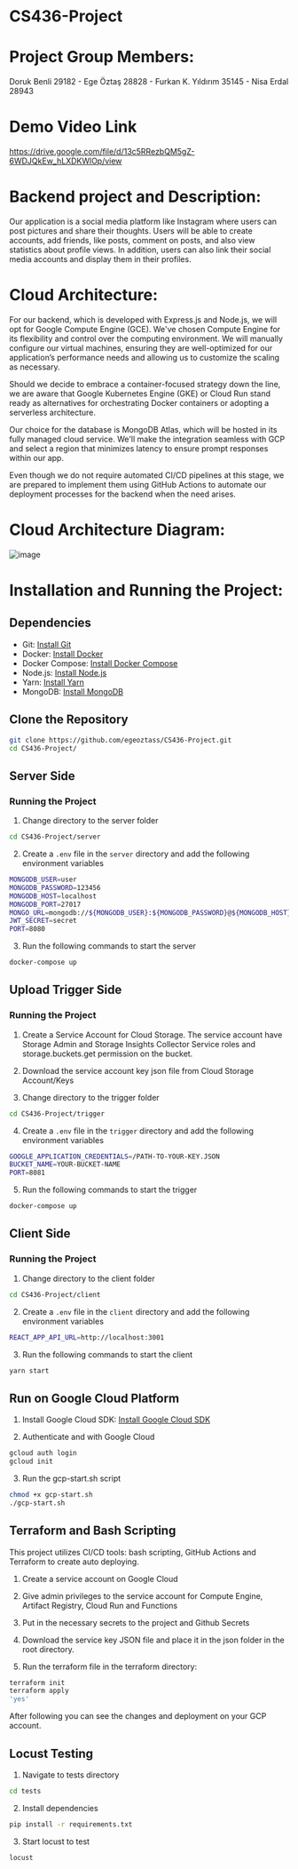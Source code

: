 # CS436-Project

# Project Group Members:

Doruk Benli 29182 - Ege Öztaş 28828 - Furkan K. Yıldırım 35145 - Nisa Erdal 28943

# Demo Video Link 

https://drive.google.com/file/d/13c5RRezbQM5gZ-6WDJQkEw_hLXDKWlOp/view

# Backend project and Description:

Our application is a social media platform like Instagram where users can post pictures and share their thoughts.
Users will be able to create accounts, add friends, like posts, comment on posts, and also view statistics about profile views.
In addition, users can also link their social media accounts and display them in their profiles.

# Cloud Architecture:

For our backend, which is developed with Express.js and Node.js, we will opt for Google Compute Engine (GCE). We've chosen Compute Engine for its flexibility and control over the computing environment.
We will manually configure our virtual machines, ensuring they are well-optimized for our application’s performance needs and allowing us to customize the scaling as necessary.

Should we decide to embrace a container-focused strategy down the line, we are aware that Google Kubernetes Engine (GKE) or Cloud Run stand ready as alternatives for orchestrating Docker containers or adopting a serverless architecture.

Our choice for the database is MongoDB Atlas, which will be hosted in its fully managed cloud service. We'll make the integration seamless with GCP and select a region that minimizes latency to ensure prompt responses within our app.

Even though we do not require automated CI/CD pipelines at this stage, we are prepared to implement them using GitHub Actions to automate our deployment processes for the backend when the need arises.

# Cloud Architecture Diagram:

![image](https://github.com/egeoztass/CS436-Project/assets/120418840/6ef6c67a-ef72-407e-a1b4-b0a3afc2fb4e)

# Installation and Running the Project:

## Dependencies

- Git: [Install Git](https://git-scm.com/downloads)
- Docker: [Install Docker](https://docs.docker.com/get-docker/)
- Docker Compose: [Install Docker Compose](https://docs.docker.com/compose/install/)
- Node.js: [Install Node.js](https://nodejs.org/en/download/)
- Yarn: [Install Yarn](https://classic.yarnpkg.com/en/docs/install)
- MongoDB: [Install MongoDB](https://docs.mongodb.com/manual/installation/)

## Clone the Repository

```bash
git clone https://github.com/egeoztass/CS436-Project.git
cd CS436-Project/
```

## Server Side

### Running the Project

1. Change directory to the server folder

```bash
cd CS436-Project/server
```

2. Create a `.env` file in the `server` directory and add the following environment variables

```bash
MONGODB_USER=user
MONGODB_PASSWORD=123456
MONGODB_HOST=localhost
MONGODB_PORT=27017
MONGO_URL=mongodb://${MONGODB_USER}:${MONGODB_PASSWORD}@${MONGODB_HOST}:${MONGODB_PORT}/
JWT_SECRET=secret
PORT=8080
```

3. Run the following commands to start the server

```bash
docker-compose up
```

## Upload Trigger Side

### Running the Project

1. Create a Service Account for Cloud Storage. The service account have Storage Admin and Storage Insights Collector Service roles and storage.buckets.get permission on the bucket.

2. Download the service account key json file from Cloud Storage Account/Keys

3. Change directory to the trigger folder

```bash
cd CS436-Project/trigger
```

4. Create a `.env` file in the `trigger` directory and add the following environment variables

```bash
GOOGLE_APPLICATION_CREDENTIALS=/PATH-TO-YOUR-KEY.JSON
BUCKET_NAME=YOUR-BUCKET-NAME
PORT=8081
```

5. Run the following commands to start the trigger

```bash
docker-compose up
```

## Client Side

### Running the Project

1. Change directory to the client folder

```bash
cd CS436-Project/client
```

2. Create a `.env` file in the `client` directory and add the following environment variables

```bash
REACT_APP_API_URL=http://localhost:3001
```

3. Run the following commands to start the client

```bash
yarn start
```

## Run on Google Cloud Platform

1. Install Google Cloud SDK: [Install Google Cloud SDK](https://cloud.google.com/sdk/docs/install)

2. Authenticate and with Google Cloud

```bash
gcloud auth login
gcloud init
```

3. Run the gcp-start.sh script

```bash
chmod +x gcp-start.sh
./gcp-start.sh
```

## Terraform and Bash Scripting

This project utilizes CI/CD tools: bash scripting, GitHub Actions and Terraform to create auto deploying.

1. Create a service account on Google Cloud

2. Give admin privileges to the service account for Compute Engine, Artifact Registry, Cloud Run and Functions

3. Put in the necessary secrets to the project and Github Secrets

4. Download the service key JSON file and place it in the json folder in the root directory.

5. Run the terraform file in the terraform directory:

```bash
terraform init
terraform apply
'yes'
```

After following you can see the changes and deployment on your GCP account.

## Locust Testing

1. Navigate to tests directory
```bash
cd tests
```
2. Install dependencies
```bash
pip install -r requirements.txt
```
3. Start locust to test
```bash
locust
```
